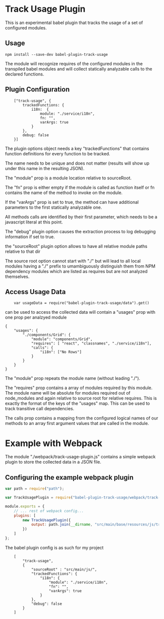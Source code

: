 Track Usage Plugin
==================

This is an experimental babel plugin that tracks the usage of a set of configured modules.

Usage
-----

```
npm install --save-dev babel-plugin-track-usage
```

The module will recognize requires of the configured modules in the transpiled babel modules and will collect
statically analyzable calls to the declared functions.
 

Plugin Configuration
--------------------

```
    ["track-usage", {
        trackedFunctions: {
            i18n:  {
                module: "./service/i18n",
                fn: "",
                varArgs: true
            }
        },
        debug: false
    }]
```

The plugin options object needs a key "trackedFunctions" that contains function definitions for every function to be tracked.

The name needs to be unique and does not matter (results will show up under this name in the resulting JSON).

The "module" prop is a module location relative to sourceRoot. 

The "fn" prop is either empty if the module is called as function itself or fn contains the name of the method to invoke on the module.

If the "varArgs" prop is set to true, the method can have additional parameters to the first statically analyzable one.

All methods calls are identified by their first parameter, which needs to be a javascript literal at this point.

The "debug" plugin option causes the extraction process to log debugging information if set to true.

the "sourceRoot" plugin option allows to have all relative module paths relative to that dir

The source root option cannot start with "./" but will lead to all local modules having a "./" prefix
to umambiguously distinguish them from NPM dependency modules which are listed as requires but are
not analyzed themselves.

Access Usage Data
-----------------

```
    var usageData = require("babel-plugin-track-usage/data").get()
```

can be used to access the collected data will contain a "usages" prop with one prop per analzyed module 

```
{ 
    "usages": {
        "./components/Grid": {
            "module": "components/Grid",
            "requires": [ "react", "classnames", "./service/i18n"],
            "calls": {
                "i18n": ["No Rows"]
            }
        }
    }
}

```

The "module" prop repeats the module name (without leading "./").


The "requires" prop contains a array of modules required by this module. The module name will be absolute for modules 
required out of node_modules and again relative to source root for relative requires. This is exactly the format of the 
keys of the "usages" map. This can be used to track transitive call dependencies.

The calls prop contains a mapping from the configured logical names of our methods to an array first argument values 
that are called in the module.

# Example with Webpack


The module "./webpack/track-usage-plugin.js" contains a simple webpack plugin to store 
the collected data in a JSON file. 

## Configuring the example webpack plugin
```javascript
var path = require("path");

var TrackUsagePlugin = require("babel-plugin-track-usage/webpack/track-usage-plugin");

module.exports = {
    // ... rest of webpack config...
    plugins: [
        new TrackUsagePlugin({
            output: path.join(__dirname, "src/main/base/resources/js/track-usage.json")
        })
    ]
};

```

The babel plugin config is as such for my project

```
    [
        "track-usage",
        {
            "sourceRoot" : "src/main/js/",
            "trackedFunctions": {
                "i18n": {
                    "module": "./service/i18n",
                    "fn": "",
                    "varArgs": true
                }
            },
            "debug": false
        }
    ]

```
